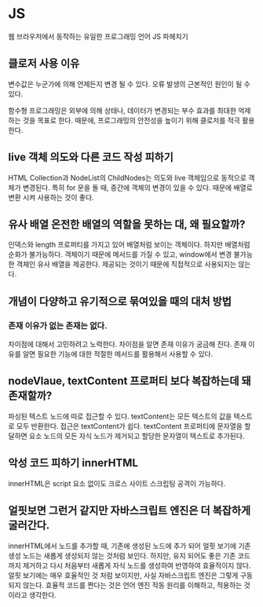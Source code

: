 # JS
웹 브라우저에서 동작하는 유일한 프로그래밍 언어 JS 파헤치기


## 클로저 사용 이유
변수값은 누군가에 의해 언제든지 변경 될 수 있다.
오류 발생의 근본적인 원인이 될 수 있다.

함수형 프로그래밍은 외부에 의해 상태나, 데이터가 변경되는 부수 효과를 최대한 억제하는 것을 목표로 한다.
때문에, 프로그래밍의 안전성을 높이기 위해 클로저를 적극 활용한다.

## live 객체 의도와 다른 코드 작성  피하기
HTML Collection과 NodeList의 ChildNodes는 의도와 live 객체임으로 동적으로 객체가 변경된다.
특히 for 문을 돌 때, 중간에 객체의 변경이 있을 수 있다. 
때문에 배열로 변환 시켜 사용하는 것이 좋다.

## 유사 배열 온전한 배열의 역할을 못하는 대, 왜 필요할까?
인덱스와 length 프로퍼티를 가지고 있어 배열처럼 보이는 객체이다. 
하지만 배열처럼 순화가 불가능하다.
객체이기 때문에 메서드를 가질 수 있고, window에서 변경 불가능한 객체인 유사 배열을 제공한다.
제공되는 것이기 때문에 직접적으로 사용되지는 않는다.


## 개념이 다양하고 유기적으로 묶여있을 때의 대처 방법
### 존재 이유가 없는 존재는 없다.
차이점에 대해서 고민하려고 노력한다.
차이점을 알면 존재 이유가 궁금해 진다.
존재 이유를 알면 필요한 기능에 대한 적절한 메서드를 활용해서 사용할 수 있다.

## nodeVlaue, textContent 프로퍼티 보다 복잡하는데 돼 존재할까?
파싱된 텍스트 노드에 따로 접근할 수 있다.
textContent는 모든 텍스트의 값을 텍스트로 모두 반환한다.
접근은 textContent가 쉽다.
textContent 프로퍼티에 문자열을 할달하면 요소 노드의 모든 자식 노드가 제거되고 할당한 문자열이 텍스트로 추가된다.

## 악성 코드 피하기 innerHTML
innerHTML은 script 요소 없이도 크로스 사이트 스크립팅 공격이 가능하다. 

## 얼핏보면 그런거 같지만 자바스크립트 엔진은 더 복잡하게 굴러간다.
innerHTML에서 노드를 추가할 때, 기존에 생성된 노드에 추가 되어 얼핏 보기에 기존 생성 노드는 새롭게 생성되지 않는 것처럼 보인다.
하지만, 유지 되어도 좋은 기존 코드까지 제거하고 다시 처음부터 새롭게 자식 노드를 생성하여 반영하여 효율적이지 않다.
얼핏 보기에는 매우 효율적인 것 처럼 보이지만, 사실 자바스크립트 엔진은 그렇게 구동되지 않는다.
효율적 코드를 짠다는 것은 언어 엔진 작동 원리를 이해하고, 적용하는 것이라고 생각한다.
